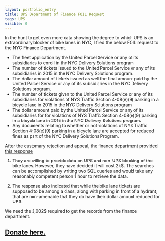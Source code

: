 ```yaml
---
layout: portfolio_entry
title: UPS Department of Finance FOIL Request
tags: UPS
visible: 0
---
```


In the hunt to get even more data showing the degree to which UPS is an extraordinary blocker of bike lanes in NYC, I filed the below FOIL request to the NYC Finance Department. 

* The fleet application by the United Parcel Service or any of its subsidiaries to enroll in the NYC Delivery Solutions program
* The number of tickets issued to the United Parcel Service or any of its subsidiaries in 2015 in the NYC Delivery Solutions program.
* The dollar amount of tickets issued as well the final amount paid by the United Parcel Service or any of its subsidiaries in the NYC Delivery Solutions program.
* The number of tickets given to the United Parcel Service or any of its subsidiaries for violations of NYS Traffic Section 4-08(e)(9) parking in a bicycle lane in 2015 in the NYC Delivery Solutions program.
* The dollar amount paid by the United Parcel Service or any of its subsidiaries for for violations of NYS Traffic Section 4-08(e)(9) parking in a bicycle lane in 2015 in the NYC Delivery Solutions program.
* Any documents relating to whether or not violations of NYS Traffic Section 4-08(e)(9) parking in a bicycle lane are accepted for reduced fines as part of the NYC Delivery Solutions Program.


After the customary rejection and appeal, the finance department provided [this response]()


1. They are willing to provide data on UPS and non-UPS blocking of the bike lanes. However, they have decided it will cost 2k$. The searches can be accomplished by writing two SQL queries and would take any reasonably competent person 1 hour to retrieve the data.

2. The response also indicated that while the bike lane tickets are supposed to be among a class, along with parking in front of a hydrant, that are non-amenable that they do have their dollar amount reduced for UPS. 


We need the 2,002$ required to get the records from the finance department.


## [Donate here.]() 




